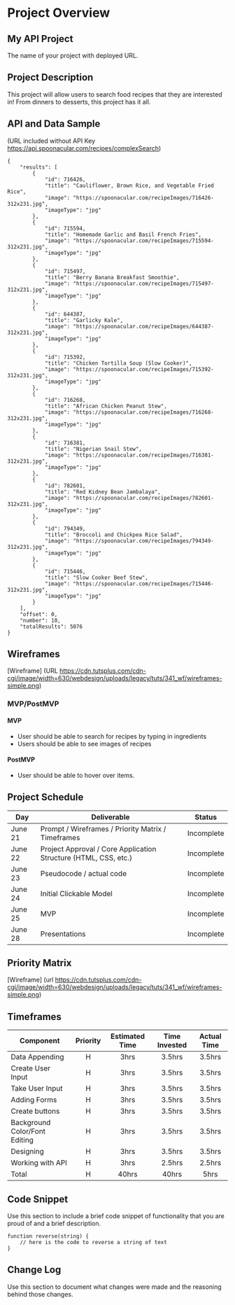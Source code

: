 # Project Overview

## My API Project

The name of your project with deployed URL.

## Project Description

This project will allow users to search food recipes that they are interested in! From dinners to desserts, this project has it all.

## API and Data Sample

(URL included without API Key https://api.spoonacular.com/recipes/complexSearch)
```
{
    "results": [
        {
            "id": 716426,
            "title": "Cauliflower, Brown Rice, and Vegetable Fried Rice",
            "image": "https://spoonacular.com/recipeImages/716426-312x231.jpg",
            "imageType": "jpg"
        },
        {
            "id": 715594,
            "title": "Homemade Garlic and Basil French Fries",
            "image": "https://spoonacular.com/recipeImages/715594-312x231.jpg",
            "imageType": "jpg"
        },
        {
            "id": 715497,
            "title": "Berry Banana Breakfast Smoothie",
            "image": "https://spoonacular.com/recipeImages/715497-312x231.jpg",
            "imageType": "jpg"
        },
        {
            "id": 644387,
            "title": "Garlicky Kale",
            "image": "https://spoonacular.com/recipeImages/644387-312x231.jpg",
            "imageType": "jpg"
        },
        {
            "id": 715392,
            "title": "Chicken Tortilla Soup (Slow Cooker)",
            "image": "https://spoonacular.com/recipeImages/715392-312x231.jpg",
            "imageType": "jpg"
        },
        {
            "id": 716268,
            "title": "African Chicken Peanut Stew",
            "image": "https://spoonacular.com/recipeImages/716268-312x231.jpg",
            "imageType": "jpg"
        },
        {
            "id": 716381,
            "title": "Nigerian Snail Stew",
            "image": "https://spoonacular.com/recipeImages/716381-312x231.jpg",
            "imageType": "jpg"
        },
        {
            "id": 782601,
            "title": "Red Kidney Bean Jambalaya",
            "image": "https://spoonacular.com/recipeImages/782601-312x231.jpg",
            "imageType": "jpg"
        },
        {
            "id": 794349,
            "title": "Broccoli and Chickpea Rice Salad",
            "image": "https://spoonacular.com/recipeImages/794349-312x231.jpg",
            "imageType": "jpg"
        },
        {
            "id": 715446,
            "title": "Slow Cooker Beef Stew",
            "image": "https://spoonacular.com/recipeImages/715446-312x231.jpg",
            "imageType": "jpg"
        }
    ],
    "offset": 0,
    "number": 10,
    "totalResults": 5076
}
```
## Wireframes

[Wireframe] (URL https://cdn.tutsplus.com/cdn-cgi/image/width=630/webdesign/uploads/legacy/tuts/341_wf/wireframes-simple.png)

### MVP/PostMVP



#### MVP 

- User should be able to search for recipes by typing in ingredients
- Users should be able to see images of recipes

#### PostMVP  
- User should be able to hover over items.

## Project Schedule

|  Day | Deliverable | Status
|---|---| ---|
|June 21| Prompt / Wireframes / Priority Matrix / Timeframes | Incomplete
|June 22| Project Approval / Core Application Structure (HTML, CSS, etc.) | Incomplete
|June 23| Pseudocode / actual code | Incomplete
|June 24| Initial Clickable Model  | Incomplete
|June 25| MVP | Incomplete
|June 28| Presentations | Incomplete

## Priority Matrix

[Wireframe] (url https://cdn.tutsplus.com/cdn-cgi/image/width=630/webdesign/uploads/legacy/tuts/341_wf/wireframes-simple.png)

## Timeframes

| Component | Priority | Estimated Time | Time Invested | Actual Time |
| --- | :---: |  :---: | :---: | :---: |
| Data Appending  | H | 3hrs| 3.5hrs | 3.5hrs |
| Create User Input | H | 3hrs| 3.5hrs | 3.5hrs |
| Take User Input | H | 3hrs| 3.5hrs | 3.5hrs |
| Adding Forms | H | 3hrs| 3.5hrs | 3.5hrs |
| Create buttons | H | 3hrs| 3.5hrs | 3.5hrs |
| Background Color/Font Editing | H | 3hrs| 3.5hrs | 3.5hrs |
| Designing | H | 3hrs| 3.5hrs | 3.5hrs |
| Working with API | H | 3hrs| 2.5hrs | 2.5hrs |
| Total | H | 40hrs| 40hrs | 5hrs |

## Code Snippet

Use this section to include a brief code snippet of functionality that you are proud of and a brief description.  

```
function reverse(string) {
	// here is the code to reverse a string of text
}
```

## Change Log
 Use this section to document what changes were made and the reasoning behind those changes.  
